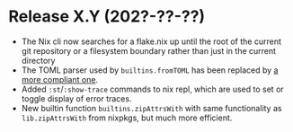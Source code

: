 # Release X.Y (202?-??-??)

* The Nix cli now searches for a flake.nix up until the root of the current git repository or a filesystem boundary rather than just in the current directory
* The TOML parser used by `builtins.fromTOML` has been replaced by [a
  more compliant one](https://github.com/ToruNiina/toml11).
* Added `:st`/`:show-trace` commands to nix repl, which are used to
  set or toggle display of error traces.
* New builtin function `builtins.zipAttrsWith` with same functionality
  as `lib.zipAttrsWith` from nixpkgs, but much more efficient.
